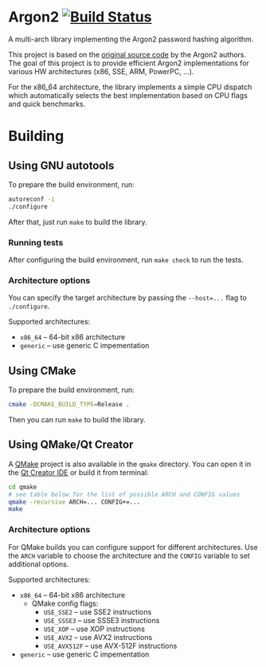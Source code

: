 # Argon2 [![Build Status](https://travis-ci.org/WOnder93/argon2.svg?branch=master)](https://travis-ci.org/WOnder93/argon2)
A multi-arch library implementing the Argon2 password hashing algorithm.

This project is based on the [original source code](https://github.com/P-H-C/phc-winner-argon2) by the Argon2 authors. The goal of this project is to provide efficient Argon2 implementations for various HW architectures (x86, SSE, ARM, PowerPC, ...).

For the x86_64 architecture, the library implements a simple CPU dispatch which automatically selects the best implementation based on CPU flags and quick benchmarks.

# Building
## Using GNU autotools

To prepare the build environment, run:
```bash
autoreconf -i
./configure
```

After that, just run `make` to build the library.

### Running tests
After configuring the build environment, run `make check` to run the tests.

### Architecture options
You can specify the target architecture by passing the `--host=...` flag to `./configure`.

Supported architectures:
 * `x86_64` &ndash; 64-bit x86 architecture
 * `generic` &ndash; use generic C impementation

## Using CMake

To prepare the build environment, run:
```bash
cmake -DCMAKE_BUILD_TYPE=Release .
```

Then you can run `make` to build the library.

## Using QMake/Qt Creator
A [QMake](http://doc.qt.io/qt-4.8/qmake-manual.html) project is also available in the `qmake` directory. You can open it in the [Qt Creator IDE](http://wiki.qt.io/Category:Tools::QtCreator) or build it from terminal:
```bash
cd qmake
# see table below for the list of possible ARCH and CONFIG values
qmake -recursive ARCH=... CONFIG+=...
make
```

### Architecture options
For QMake builds you can configure support for different architectures. Use the `ARCH` variable to choose the architecture and the `CONFIG` variable to set additional options.

Supported architectures:
 * `x86_64` &ndash; 64-bit x86 architecture
   * QMake config flags:
     * `USE_SSE2` &ndash; use SSE2 instructions
     * `USE_SSSE3` &ndash; use SSSE3 instructions
     * `USE_XOP` &ndash; use XOP instructions
     * `USE_AVX2` &ndash; use AVX2 instructions
     * `USE_AVX512F` &ndash; use AVX-512F instructions
 * `generic` &ndash; use generic C impementation
